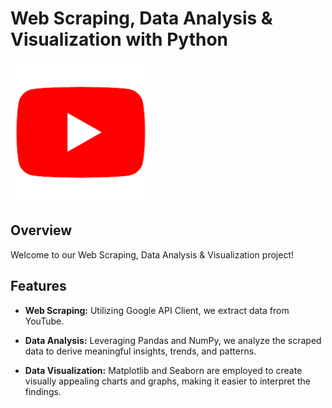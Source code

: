 # Web Scraping, Data Analysis & Visualization with Python

![Project Logo](./download.png)

## Overview

Welcome to our Web Scraping, Data Analysis & Visualization project!

## Features

- **Web Scraping:** Utilizing Google API Client, we extract data from YouTube.

- **Data Analysis:** Leveraging Pandas and NumPy, we analyze the scraped data to derive meaningful insights, trends, and patterns.

- **Data Visualization:** Matplotlib and Seaborn are employed to create visually appealing charts and graphs, making it easier to interpret the findings.

